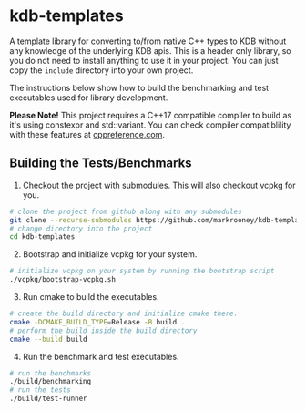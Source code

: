 # kdb-templates
A template library for converting to/from native C++ types to KDB without any knowledge of the underlying KDB apis. This is a header only library, so you do not need to install
anything to use it in your project. You can just copy the `include` directory into your own project.

The instructions below show how to build the benchmarking and test executables used for library development.

**Please Note!** This project requires a C++17 compatible compiler to build as it's using constexpr and std::variant. You can check compiler
compatiblility with these features at [cppreference.com](https://en.cppreference.com/w/cpp/compiler_support).

## Building the Tests/Benchmarks
1. Checkout the project with submodules. This will also checkout vcpkg for you.
```bash
# clone the project from github along with any submodules
git clone --recurse-submodules https://github.com/markrooney/kdb-templates.git
# change directory into the project
cd kdb-templates
```

2. Bootstrap and initialize vcpkg for your system.
```bash
# initialize vcpkg on your system by running the bootstrap script
./vcpkg/bootstrap-vcpkg.sh
```

3. Run cmake to build the executables.

```bash
# create the build directory and initialize cmake there.
cmake -DCMAKE_BUILD_TYPE=Release -B build .
# perform the build inside the build directory
cmake --build build
```

4. Run the benchmark and test executables.

```bash
# run the benchmarks
./build/benchmarking
# run the tests
./build/test-runner
```